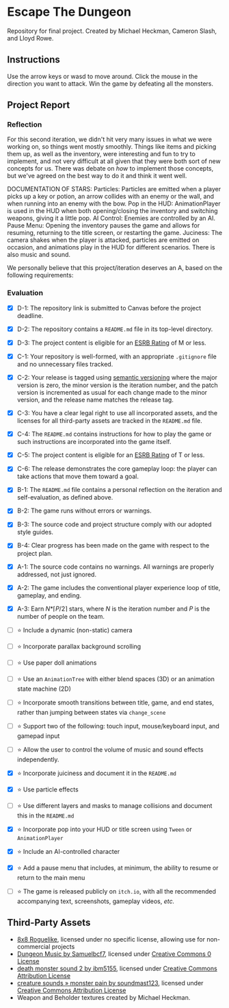 # Escape The Dungeon
Repository for final project. Created by Michael Heckman, Cameron Slash, and Lloyd Rowe.

## Instructions
Use the arrow keys or wasd to move around. Click the mouse in the direction you want to attack. Win the game by defeating all the monsters.

## Project Report

### Reflection 

For this second iteration, we didn't hit very many issues in what we were working on, so things went mostly smoothly. Things like items and picking them up, as well as the inventory, were interesting and fun to try to implement, and not very difficult at all given that they were both sort of new concepts for us. There was debate on *how* to implement those concepts, but we've agreed on the best way to do it and think it went well.

DOCUMENTATION OF STARS:
Particles: Particles are emitted when a player picks up a key or potion, an arrow collides with an enemy or the wall, and when running into an enemy with the bow.
Pop in the HUD: AnimationPlayer is used in the HUD when both opening/closing the inventory and switching weapons, giving it a little pop.
AI Control: Enemies are controlled by an AI.
Pause Menu: Opening the inventory pauses the game and allows for resuming, returning to the title screen, or restarting the game.
Juciness: The camera shakes when the player is attacked, particles are emitted on occasion, and animations play in the HUD for different scenarios. There is also music and sound.

We personally believe that this project/iteration deserves an A, based on the following requirements:

### Evaluation
- [X] D-1: The repository link is submitted to Canvas before the project deadline.
- [X] D-2: The repository contains a <code>README.md</code> file in its top-level directory.
- [X] D-3: The project content is eligible for an <a href="https://www.esrb.org/ratings-guide/">ESRB Rating</a> of M or less.
- [X] C-1: Your repository is well-formed, with an appropriate <code>.gitignore</code> file and no unnecessary files tracked.
- [X] C-2: Your release is tagged using <a href="https://semver.org/">semantic versioning</a> where the major version is zero, the minor version is the iteration number, and the patch version is incremented as usual for each change made to the minor version, and the release name matches the release tag.
- [X] C-3: You have a clear legal right to use all incorporated assets, and the licenses for all third-party assets are tracked in the <code>README.md</code> file.
- [X] C-4: The <code>README.md</code> contains instructions for how to play the game or such instructions are incorporated into the game itself.
- [X] C-5: The project content is eligible for an <a href="https://www.esrb.org/ratings-guide/">ESRB Rating</a> of T or less.
- [X] C-6: The release demonstrates the core gameplay loop: the player can take actions that move them toward a goal.
- [X] B-1: The <code>README.md</code> file contains a personal reflection on the iteration and self-evaluation, as defined above.
- [X] B-2: The game runs without errors or warnings.
- [X] B-3: The source code and project structure comply with our adopted style guides.
- [X] B-4: Clear progress has been made on the game with respect to the project plan.
- [X] A-1: The source code contains no warnings. All warnings are properly addressed, not just ignored.
- [X] A-2: The game includes the conventional player experience loop of title, gameplay, and ending.
- [X] A-3: Earn <em>N</em>*&lceil;<em>P</em>/2&rceil; stars, where <em>N</em> is the iteration number and <em>P</em> is the number of people on the team.
- [ ] ⭐ Include a dynamic (non-static) camera
- [ ] ⭐ Incorporate parallax background scrolling
- [ ] ⭐ Use paper doll animations
- [ ] ⭐ Use an <code>AnimationTree</code> with either blend spaces (3D) or an animation state machine (2D)
- [ ] ⭐ Incorporate smooth transitions between title, game, and end states, rather than jumping between states via <code>change_scene</code>
- [ ] ⭐ Support two of the following: touch input, mouse/keyboard input, and gamepad input
- [ ] ⭐ Allow the user to control the volume of music and sound effects independently.
- [X] ⭐ Incorporate juiciness and document it in the <code>README.md</code>
- [X] ⭐ Use particle effects
- [ ] ⭐ Use different layers and masks to manage collisions and document this in the <code>README.md</code>
- [X] ⭐ Incorporate pop into your HUD or title screen using <code>Tween</code> or <code>AnimationPlayer</code>
- [X] ⭐ Include an AI-controlled character
- [X] ⭐ Add a pause menu that includes, at minimum, the ability to resume or return to the main menu
- [ ] ⭐ The game is released publicly on <code>itch.io</code>, with all the recommended accompanying text, screenshots, gameplay videos, <i>etc.</i>


## Third-Party Assets
- [8x8 Roguelike](https://scut.itch.io/7drl-tileset-2018), licensed under no specific license, allowing use for non-commercial projects
- [Dungeon Music by Samuelbcf7](https://freesound.org/people/Samuelbcf7/sounds/578733/), licensed under [Creative Commons 0 License](http://creativecommons.org/publicdomain/zero/1.0/)
- [death monster sound 2 by ibm5155](https://freesound.org/people/ibm5155/sounds/174912/), licensed under [Creative Commons Attribution License](https://creativecommons.org/licenses/by/3.0/)
- [creature sounds » monster pain by soundmast123](https://freesound.org/people/soundmast123/sounds/571974/), licensed under [Creative Commons Attribution License](https://creativecommons.org/licenses/by/3.0/)
- Weapon and Beholder textures created by Michael Heckman.
